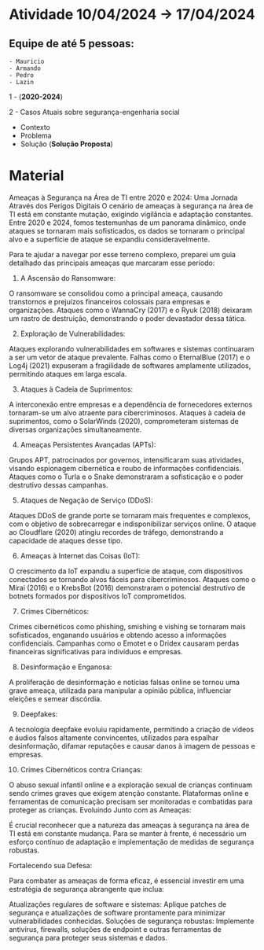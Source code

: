 # Atividade 10/04/2024 -> 17/04/2024

## Equipe de até 5 pessoas:
    - Mauricio
    - Armando
    - Pedro
    - Lazin

1 -      (**2020-2024**)

2 - Casos Atuais sobre segurança-engenharia social
 - Contexto
 - Problema
 - Solução (**Solução Proposta**)



# Material

Ameaças à Segurança na Área de TI entre 2020 e 2024: Uma Jornada Através dos Perigos Digitais
O cenário de ameaças à segurança na área de TI está em constante mutação, exigindo vigilância e adaptação constantes. Entre 2020 e 2024, fomos testemunhas de um panorama dinâmico, onde ataques se tornaram mais sofisticados, os dados se tornaram o principal alvo e a superfície de ataque se expandiu consideravelmente.

Para te ajudar a navegar por esse terreno complexo, preparei um guia detalhado das principais ameaças que marcaram esse período:

1. A Ascensão do Ransomware:

O ransomware se consolidou como a principal ameaça, causando transtornos e prejuízos financeiros colossais para empresas e organizações. Ataques como o WannaCry (2017) e o Ryuk (2018) deixaram um rastro de destruição, demonstrando o poder devastador dessa tática.

2. Exploração de Vulnerabilidades:

Ataques explorando vulnerabilidades em softwares e sistemas continuaram a ser um vetor de ataque prevalente. Falhas como o EternalBlue (2017) e o Log4j (2021) expuseram a fragilidade de softwares amplamente utilizados, permitindo ataques em larga escala.

3. Ataques à Cadeia de Suprimentos:

A interconexão entre empresas e a dependência de fornecedores externos tornaram-se um alvo atraente para cibercriminosos. Ataques à cadeia de suprimentos, como o SolarWinds (2020), comprometeram sistemas de diversas organizações simultaneamente.

4. Ameaças Persistentes Avançadas (APTs):

Grupos APT, patrocinados por governos, intensificaram suas atividades, visando espionagem cibernética e roubo de informações confidenciais. Ataques como o Turla e o Snake demonstraram a sofisticação e o poder destrutivo dessas campanhas.

5. Ataques de Negação de Serviço (DDoS):

Ataques DDoS de grande porte se tornaram mais frequentes e complexos, com o objetivo de sobrecarregar e indisponibilizar serviços online. O ataque ao Cloudflare (2020) atingiu recordes de tráfego, demonstrando a capacidade de ataques desse tipo.

6. Ameaças à Internet das Coisas (IoT):

O crescimento da IoT expandiu a superfície de ataque, com dispositivos conectados se tornando alvos fáceis para cibercriminosos. Ataques como o Mirai (2016) e o KrebsBot (2016) demonstraram o potencial destrutivo de botnets formados por dispositivos IoT comprometidos.

7. Crimes Cibernéticos:

Crimes cibernéticos como phishing, smishing e vishing se tornaram mais sofisticados, enganando usuários e obtendo acesso a informações confidenciais. Campanhas como o Emotet e o Dridex causaram perdas financeiras significativas para indivíduos e empresas.

8. Desinformação e Enganosa:

A proliferação de desinformação e notícias falsas online se tornou uma grave ameaça, utilizada para manipular a opinião pública, influenciar eleições e semear discórdia.

9. Deepfakes:

A tecnologia deepfake evoluiu rapidamente, permitindo a criação de vídeos e áudios falsos altamente convincentes, utilizados para espalhar desinformação, difamar reputações e causar danos à imagem de pessoas e empresas.

10. Crimes Cibernéticos contra Crianças:

O abuso sexual infantil online e a exploração sexual de crianças continuam sendo crimes graves que exigem atenção constante. Plataformas online e ferramentas de comunicação precisam ser monitoradas e combatidas para proteger as crianças.
Evoluindo Junto com as Ameaças:

É crucial reconhecer que a natureza das ameaças à segurança na área de TI está em constante mudança. Para se manter à frente, é necessário um esforço contínuo de adaptação e implementação de medidas de segurança robustas.

Fortalecendo sua Defesa:

Para combater as ameaças de forma eficaz, é essencial investir em uma estratégia de segurança abrangente que inclua:

Atualizações regulares de software e sistemas: Aplique patches de segurança e atualizações de software prontamente para minimizar vulnerabilidades conhecidas.
Soluções de segurança robustas: Implemente antivírus, firewalls, soluções de endpoint e outras ferramentas de segurança para proteger seus sistemas e dados.